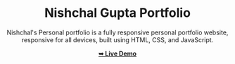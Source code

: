 <div align="center">

# Nishchal Gupta Portfolio

Nishchal's Personal portfolio is a fully responsive personal portfolio website, responsive for all devices, built using HTML, CSS, and JavaScript.

 <a href=""><strong>➥ Live Demo</strong></a> 
 
 </div>
